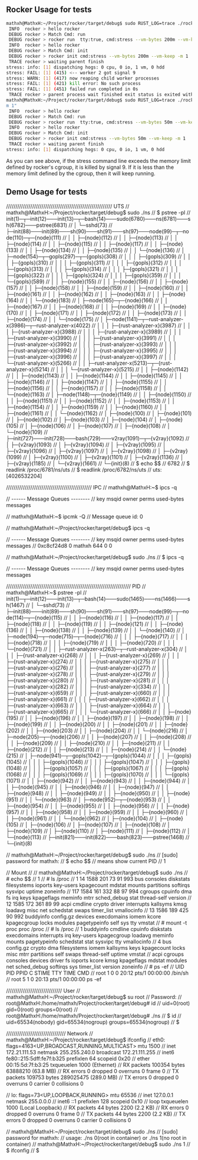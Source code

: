 ## Rocker Usage for tests

```bash
mathxh@MathxH:~/Project/rocker/target/debug$ sudo RUST_LOG=trace ./rocker  run --tty -m 100m "stress --vm-bytes 200m --vm-keep -m 1"
 INFO  rocker > hello rocker
 DEBUG rocker > Match Cmd: run
 DEBUG rocker > rocker run  tty:true, cmd:stress --vm-bytes 200m --vm-keep -m 1
 INFO  rocker > hello rocker
 DEBUG rocker > Match Cmd: init
 DEBUG rocker > rocker init cmd:stress --vm-bytes 200m --vm-keep -m 1
 TRACE rocker > waiting parent finish
stress: info: [1] dispatching hogs: 0 cpu, 0 io, 1 vm, 0 hdd
stress: FAIL: [1] (415) <-- worker 2 got signal 9
stress: WARN: [1] (417) now reaping child worker processes
stress: FAIL: [1] (421) kill error: No such process
stress: FAIL: [1] (451) failed run completed in 0s
 TRACE rocker > parent process wait finished exit status is exited with code 1
mathxh@MathxH:~/Project/rocker/target/debug$ sudo RUST_LOG=trace ./rocker  run --tty -m 100m "stress --vm-bytes 50m --vm-keep -
m 1"
 INFO  rocker > hello rocker
 DEBUG rocker > Match Cmd: run
 DEBUG rocker > rocker run  tty:true, cmd:stress --vm-bytes 50m --vm-keep -m 1
 INFO  rocker > hello rocker
 DEBUG rocker > Match Cmd: init
 DEBUG rocker > rocker init cmd:stress --vm-bytes 50m --vm-keep -m 1
 TRACE rocker > waiting parent finish
stress: info: [1] dispatching hogs: 0 cpu, 0 io, 1 vm, 0 hdd
```

As you can see above, if the stress command line exceeds the memory limit defined by rocker's cgroup, it is killed by signal 9. If it is less than the memory limit defined by the cgroup, then it will keep running.

## Demo Usage for tests

///////////////////////////////////////////////////////// UTS
// mathxh@MathxH:~/Project/rocker/target/debug$ sudo ./ns
// $ pstree -pl
// init(1)─┬─init(12)───init(13)─┬─bash(14)───sudo(6780)───ns(6781)───sh(6782)───pstree(6831)
//         │                     └─sshd(73)
//         ├─init(88)───init(89)───sh(90)───sh(91)───sh(97)───node(99)─┬─node(110)─┬─{node}(111)
//         │                                                           │           ├─{node}(112)
//         │                                                           │           ├─{node}(113)
//         │                                                           │           ├─{node}(114)
//         │                                                           │           ├─{node}(115)
//         │                                                           │           ├─{node}(117)
//         │                                                           │           ├─{node}(133)
//         │                                                           │           ├─{node}(134)
//         │                                                           │           ├─{node}(135)
//         │                                                           │           └─{node}(136)
//         │                                                           ├─node(154)─┬─gopls(297)─┬─{gopls}(308)
//         │                                                           │           │            ├─{gopls}(309)
//         │                                                           │           │            ├─{gopls}(310)
//         │                                                           │           │            ├─{gopls}(311)
//         │                                                           │           │            ├─{gopls}(312)
//         │                                                           │           │            ├─{gopls}(313)
//         │                                                           │           │            ├─{gopls}(314)
//         │                                                           │           │            ├─{gopls}(321)
//         │                                                           │           │            ├─{gopls}(322)
//         │                                                           │           │            ├─{gopls}(324)
//         │                                                           │           │            ├─{gopls}(359)
//         │                                                           │           │            └─{gopls}(589)
//         │                                                           │           ├─{node}(155)
//         │                                                           │           ├─{node}(156)
//         │                                                           │           ├─{node}(157)
//         │                                                           │           ├─{node}(158)
//         │                                                           │           ├─{node}(159)
//         │                                                           │           ├─{node}(160)
//         │                                                           │           ├─{node}(161)
//         │                                                           │           ├─{node}(162)
//         │                                                           │           ├─{node}(163)
//         │                                                           │           ├─{node}(164)
//         │                                                           │           └─{node}(183)
//         │                                                           ├─node(165)─┬─{node}(166)
//         │                                                           │           ├─{node}(167)
//         │                                                           │           ├─{node}(168)
//         │                                                           │           ├─{node}(169)
//         │                                                           │           ├─{node}(170)
//         │                                                           │           ├─{node}(171)
//         │                                                           │           ├─{node}(172)
//         │                                                           │           ├─{node}(173)
//         │                                                           │           ├─{node}(174)
//         │                                                           │           └─{node}(175)
//         │                                                           ├─node(1141)─┬─rust-analyzer-x(3986)─┬─rust-analyzer-x(4022)
//         │                                                           │            │                       ├─{rust-analyzer-x}(3987)
//         │                                                           │            │                       ├─{rust-analyzer-x}(3988)
//         │                                                           │            │                       ├─{rust-analyzer-x}(3989)
//         │                                                           │            │                       ├─{rust-analyzer-x}(3990)
//         │                                                           │            │                       ├─{rust-analyzer-x}(3991)
//         │                                                           │            │                       ├─{rust-analyzer-x}(3992)
//         │                                                           │            │                       ├─{rust-analyzer-x}(3993)
//         │                                                           │            │                       ├─{rust-analyzer-x}(3994)
//         │                                                           │            │                       ├─{rust-analyzer-x}(3995)
//         │                                                           │            │                       ├─{rust-analyzer-x}(3996)
//         │                                                           │            │                       ├─{rust-analyzer-x}(3997)
//         │                                                           │            │                       └─{rust-analyzer-x}(5266)
//         │                                                           │            ├─rust-analyzer-x(5213)─┬─{rust-analyzer-x}(5214)
//         │                                                           │            │                       └─{rust-analyzer-x}(5215)
//         │                                                           │            ├─{node}(1142)
//         │                                                           │            ├─{node}(1143)
//         │                                                           │            ├─{node}(1144)
//         │                                                           │            ├─{node}(1145)
//         │                                                           │            ├─{node}(1146)
//         │                                                           │            ├─{node}(1147)
//         │                                                           │            ├─{node}(1155)
//         │                                                           │            ├─{node}(1156)
//         │                                                           │            ├─{node}(1157)
//         │                                                           │            ├─{node}(1158)
//         │                                                           │            └─{node}(1163)
//         │                                                           ├─node(1148)─┬─{node}(1149)
//         │                                                           │            ├─{node}(1150)
//         │                                                           │            ├─{node}(1151)
//         │                                                           │            ├─{node}(1152)
//         │                                                           │            ├─{node}(1153)
//         │                                                           │            ├─{node}(1154)
//         │                                                           │            ├─{node}(1159)
//         │                                                           │            ├─{node}(1160)
//         │                                                           │            ├─{node}(1161)
//         │                                                           │            └─{node}(1162)
//         │                                                           ├─{node}(100)
//         │                                                           ├─{node}(101)
//         │                                                           ├─{node}(102)
//         │                                                           ├─{node}(103)
//         │                                                           ├─{node}(104)
//         │                                                           ├─{node}(105)
//         │                                                           ├─{node}(106)
//         │                                                           ├─{node}(107)
//         │                                                           ├─{node}(108)
//         │                                                           └─{node}(109)
//         ├─init(727)───init(728)───bash(729)───v2ray(1091)─┬─{v2ray}(1092)
//         │                                                 ├─{v2ray}(1093)
//         │                                                 ├─{v2ray}(1094)
//         │                                                 ├─{v2ray}(1095)
//         │                                                 ├─{v2ray}(1096)
//         │                                                 ├─{v2ray}(1097)
//         │                                                 ├─{v2ray}(1098)
//         │                                                 ├─{v2ray}(1099)
//         │                                                 ├─{v2ray}(1100)
//         │                                                 ├─{v2ray}(1101)
//         │                                                 ├─{v2ray}(1136)
//         │                                                 ├─{v2ray}(1185)
//         │                                                 └─{v2ray}(1661)
//         └─{init}(8)
// $ echo $$
// 6782
// $ readlink /proc/6781/ns/uts
// $ readlink /proc/6782/ns/uts
// uts:[4026532204]

//////////////////////////////////////////////  IPC
// mathxh@MathxH:~$ ipcs -q

// ------ Message Queues --------
// key        msqid      owner      perms      used-bytes   messages

// mathxh@MathxH:~$ ipcmk -Q
// Message queue id: 0

// mathxh@MathxH:~/Project/rocker/target/debug$ ipcs -q

// ------ Message Queues --------
// key        msqid      owner      perms      used-bytes   messages
// 0xc8cf24d8 0          mathxh     644        0            0

// mathxh@MathxH:~/Project/rocker/target/debug$ sudo ./ns
// $ ipcs -q

// ------ Message Queues --------
// key        msqid      owner      perms      used-bytes   messages

/////////////////////////////////////////////////////////////////// PID
// mathxh@MathxH:~$ pstree -pl
// init(1)─┬─init(12)───init(13)─┬─bash(14)───sudo(1465)───ns(1466)───sh(1467)
//         │                     └─sshd(73)
//         ├─init(88)───init(89)───sh(90)───sh(91)───sh(97)───node(99)─┬─node(114)─┬─{node}(115)
//         │                                                           │           ├─{node}(116)
//         │                                                           │           ├─{node}(117)
//         │                                                           │           ├─{node}(118)
//         │                                                           │           ├─{node}(119)
//         │                                                           │           ├─{node}(121)
//         │                                                           │           ├─{node}(136)
//         │                                                           │           ├─{node}(138)
//         │                                                           │           ├─{node}(139)
//         │                                                           │           └─{node}(140)
//         │                                                           ├─node(194)─┬─node(715)─┬─{node}(716)
//         │                                                           │           │           ├─{node}(717)
//         │                                                           │           │           ├─{node}(718)
//         │                                                           │           │           ├─{node}(719)
//         │                                                           │           │           ├─{node}(720)
//         │                                                           │           │           └─{node}(721)
//         │                                                           │           ├─rust-analyzer-x(263)─┬─rust-analyzer-x(304)
//         │                                                           │           │                      ├─{rust-analyzer-x}(268)
//         │                                                           │           │                      ├─{rust-analyzer-x}(269)
//         │                                                           │           │                      ├─{rust-analyzer-x}(274)
//         │                                                           │           │                      ├─{rust-analyzer-x}(275)
//         │                                                           │           │                      ├─{rust-analyzer-x}(276)
//         │                                                           │           │                      ├─{rust-analyzer-x}(277)
//         │                                                           │           │                      ├─{rust-analyzer-x}(278)
//         │                                                           │           │                      ├─{rust-analyzer-x}(279)
//         │                                                           │           │                      ├─{rust-analyzer-x}(280)
//         │                                                           │           │                      ├─{rust-analyzer-x}(281)
//         │                                                           │           │                      ├─{rust-analyzer-x}(282)
//         │                                                           │           │                      ├─{rust-analyzer-x}(334)
//         │                                                           │           │                      ├─{rust-analyzer-x}(659)
//         │                                                           │           │                      ├─{rust-analyzer-x}(660)
//         │                                                           │           │                      ├─{rust-analyzer-x}(661)
//         │                                                           │           │                      ├─{rust-analyzer-x}(662)
//         │                                                           │           │                      ├─{rust-analyzer-x}(663)
//         │                                                           │           │                      ├─{rust-analyzer-x}(664)
//         │                                                           │           │                      ├─{rust-analyzer-x}(665)
//         │                                                           │           │                      └─{rust-analyzer-x}(666)
//         │                                                           │           ├─{node}(195)
//         │                                                           │           ├─{node}(196)
//         │                                                           │           ├─{node}(197)
//         │                                                           │           ├─{node}(198)
//         │                                                           │           ├─{node}(199)
//         │                                                           │           ├─{node}(200)
//         │                                                           │           ├─{node}(201)
//         │                                                           │           ├─{node}(202)
//         │                                                           │           ├─{node}(203)
//         │                                                           │           ├─{node}(204)
//         │                                                           │           └─{node}(216)
//         │                                                           ├─node(205)─┬─{node}(206)
//         │                                                           │           ├─{node}(207)
//         │                                                           │           ├─{node}(208)
//         │                                                           │           ├─{node}(209)
//         │                                                           │           ├─{node}(210)
//         │                                                           │           ├─{node}(211)
//         │                                                           │           ├─{node}(212)
//         │                                                           │           ├─{node}(213)
//         │                                                           │           ├─{node}(214)
//         │                                                           │           └─{node}(215)
//         │                                                           ├─node(941)─┬─gopls(1042)─┬─{gopls}(1044)
//         │                                                           │           │             ├─{gopls}(1045)
//         │                                                           │           │             ├─{gopls}(1046)
//         │                                                           │           │             ├─{gopls}(1047)
//         │                                                           │           │             ├─{gopls}(1048)
//         │                                                           │           │             ├─{gopls}(1057)
//         │                                                           │           │             ├─{gopls}(1067)
//         │                                                           │           │             ├─{gopls}(1068)
//         │                                                           │           │             ├─{gopls}(1069)
//         │                                                           │           │             ├─{gopls}(1070)
//         │                                                           │           │             └─{gopls}(1071)
//         │                                                           │           ├─{node}(942)
//         │                                                           │           ├─{node}(943)
//         │                                                           │           ├─{node}(944)
//         │                                                           │           ├─{node}(945)
//         │                                                           │           ├─{node}(946)
//         │                                                           │           ├─{node}(947)
//         │                                                           │           ├─{node}(948)
//         │                                                           │           ├─{node}(949)
//         │                                                           │           ├─{node}(950)
//         │                                                           │           ├─{node}(951)
//         │                                                           │           └─{node}(963)
//         │                                                           ├─node(952)─┬─{node}(953)
//         │                                                           │           ├─{node}(954)
//         │                                                           │           ├─{node}(955)
//         │                                                           │           ├─{node}(956)
//         │                                                           │           ├─{node}(957)
//         │                                                           │           ├─{node}(958)
//         │                                                           │           ├─{node}(959)
//         │                                                           │           ├─{node}(960)
//         │                                                           │           ├─{node}(961)
//         │                                                           │           └─{node}(962)
//         │                                                           ├─{node}(104)
//         │                                                           ├─{node}(105)
//         │                                                           ├─{node}(106)
//         │                                                           ├─{node}(107)
//         │                                                           ├─{node}(108)
//         │                                                           ├─{node}(109)
//         │                                                           ├─{node}(110)
//         │                                                           ├─{node}(111)
//         │                                                           ├─{node}(112)
//         │                                                           └─{node}(113)
//         ├─init(821)───init(822)───bash(823)───pstree(1468)
//         └─{init}(8)

// mathxh@MathxH:~/Project/rocker/target/debug$ sudo ./ns
// [sudo] password for mathxh:
// $ echo $$                       // means show current PID
// 1

// Mount
//
// mathxh@MathxH:~/Project/rocker/target/debug$ sudo ./ns
// # echo $$
// 1
// # ls /proc
// 1    14    1588  201  73  91   993        bus        consoles  diskstats    filesystems  ioports   key-users    kpagecount  mdstat   mounts        partitions   softirqs  sysvipc      uptime       zoneinfo
// 117  1584  161   332  88  97   994        cgroups    cpuinfo   dma          fs           irq       keys         kpageflags  meminfo  mtrr          sched_debug  stat      thread-self  version
// 12   1585  172   361  89  99   acpi       cmdline    crypto    driver       interrupts   kallsyms  kmsg         loadavg     misc     net           schedstat    swaps     timer_list   vmallocinfo
// 13   1586  189   425  90  992  buddyinfo  config.gz  devices   execdomains  iomem        kcore     kpagecgroup  locks       modules  pagetypeinfo  self         sys       tty          vmstat
// # mount -t proc proc /proc
// # ls /proc
// 1     buddyinfo  cmdline    cpuinfo  diskstats  execdomains  interrupts  irq       key-users  kpagecgroup  loadavg  meminfo  mounts  pagetypeinfo  schedstat  stat   sysvipc      tty      vmallocinfo
// 4     bus        config.gz  crypto   dma        filesystems  iomem       kallsyms  keys       kpagecount   locks    misc     mtrr    partitions    self       swaps  thread-self  uptime   vmstat
// acpi  cgroups    consoles   devices  driver     fs           ioports     kcore     kmsg       kpageflags   mdstat   modules  net     sched_debug   softirqs   sys    timer_list   version  zoneinfo
// # ps -ef
// UID        PID  PPID  C STIME TTY          TIME CMD
// root         1     0  0 20:12 pts/1    00:00:00 /bin/sh
// root         5     1  0 20:13 pts/1    00:00:00 ps -ef

//////////////////////////////  User
// mathxh@MathxH:~/Project/rocker/target/debug$ su root
// Password:
// root@MathxH:/home/mathxh/Project/rocker/target/debug# id
// uid=0(root) gid=0(root) groups=0(root)
// root@MathxH:/home/mathxh/Project/rocker/target/debug# ./ns
// $ id
// uid=65534(nobody) gid=65534(nogroup) groups=65534(nogroup)
// $

//////////////////////////////// Network
// mathxh@MathxH:~/Project/rocker/target/debug$ ifconfig
// eth0: flags=4163<UP,BROADCAST,RUNNING,MULTICAST>  mtu 1500
//         inet 172.21.111.53  netmask 255.255.240.0  broadcast 172.21.111.255
//         inet6 fe80::215:5dff:fe7f:b325  prefixlen 64  scopeid 0x20<link>
//         ether 00:15:5d:7f:b3:25  txqueuelen 1000  (Ethernet)
//         RX packets 100354  bytes 63888210 (63.8 MB)
//         RX errors 0  dropped 0  overruns 0  frame 0
//         TX packets 109753  bytes 289025475 (289.0 MB)
//         TX errors 0  dropped 0 overruns 0  carrier 0  collisions 0

// lo: flags=73<UP,LOOPBACK,RUNNING>  mtu 65536
//         inet 127.0.0.1  netmask 255.0.0.0
//         inet6 ::1  prefixlen 128  scopeid 0x10<host>
//         loop  txqueuelen 1000  (Local Loopback)
//         RX packets 44  bytes 2200 (2.2 KB)
//         RX errors 0  dropped 0  overruns 0  frame 0
//         TX packets 44  bytes 2200 (2.2 KB)
//         TX errors 0  dropped 0 overruns 0  carrier 0  collisions 0

// mathxh@MathxH:~/Project/rocker/target/debug$ sudo ./ns
// [sudo] password for mathxh:
// usage: ./ns 0(root in container) or ./ns 1(no root in container)
// mathxh@MathxH:~/Project/rocker/target/debug$ sudo ./ns 1
// $ ifconfig
// $
